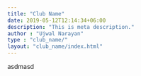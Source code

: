 ```yaml
---
title: "Club Name"
date: 2019-05-12T12:14:34+06:00
description: "This is meta description."
author : "Ujwal Narayan"
type : "club_name/"
layout: "club_name/index.html"
---
```


asdmasd